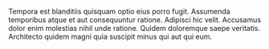 Tempora est blanditiis quisquam optio eius porro fugit. Assumenda temporibus atque et aut consequuntur ratione. Adipisci hic velit. Accusamus dolor enim molestias nihil unde ratione. Quidem doloremque saepe veritatis. Architecto quidem magni quia suscipit minus qui aut qui eum.